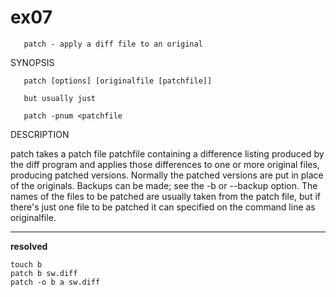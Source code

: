 # ex07

       patch - apply a diff file to an original

SYNOPSIS
   
       patch [options] [originalfile [patchfile]]

       but usually just

       patch -pnum <patchfile

DESCRIPTION

patch takes a patch file patchfile containing a difference listing produced by the diff program and applies those differences to one or more original  files,  producing  patched  versions.   Normally  the  patched  versions are put in place of the originals.  Backups can be made; see the -b or --backup option.  The names of the files to be patched are usually taken from the patch file, but if there's just one file to be patched it can specified on the command line as originalfile.

---
 **resolved**

    touch b
    patch b sw.diff
    patch -o b a sw.diff

